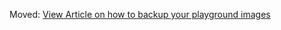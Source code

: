 <script>
  window.location.replace('https://akingdom.github.io/articles/playground-housekeeping');
</script>
Moved: [View Article on how to backup your playground images](https://akingdom.github.io/articles/playground-housekeeping)
